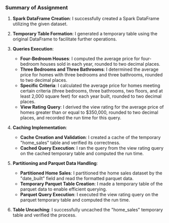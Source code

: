 ### Summary of Assignment

1. **Spark DataFrame Creation**: I successfully created a Spark DataFrame utilizing the given dataset.

2. **Temporary Table Formation**: I generated a temporary table using the original DataFrame to facilitate further operations.

3. **Queries Execution**:
   - **Four-Bedroom Houses**: I computed the average price for four-bedroom houses sold in each year, rounded to two decimal places.
   - **Three Bedrooms and Three Bathrooms**: I determined the average price for homes with three bedrooms and three bathrooms, rounded to two decimal places.
   - **Specific Criteria**: I calculated the average price for homes meeting certain criteria (three bedrooms, three bathrooms, two floors, and at least 2,000 square feet) for each year built, rounded to two decimal places.
   - **View Rating Query**: I derived the view rating for the average price of homes greater than or equal to $350,000, rounded to two decimal places, and recorded the run time for this query.

4. **Caching Implementation**:
   - **Cache Creation and Validation**: I created a cache of the temporary "home_sales" table and verified its correctness.
   - **Cached Query Execution**: I ran the query from the view rating query on the cached temporary table and computed the run time.

5. **Partitioning and Parquet Data Handling**:
   - **Partitioned Home Sales**: I partitioned the home sales dataset by the "date_built" field and read the formatted parquet data.
   - **Temporary Parquet Table Creation**: I made a temporary table of the parquet data to enable efficient querying.
   - **Parquet Query Execution**: I executed the view rating query on the parquet temporary table and computed the run time.

6. **Table Uncaching**: I successfully uncached the "home_sales" temporary table and verified the process.
